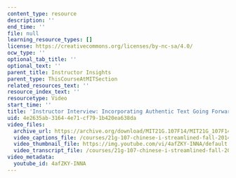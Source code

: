 ```yaml
---
content_type: resource
description: ''
end_time: ''
file: null
learning_resource_types: []
license: https://creativecommons.org/licenses/by-nc-sa/4.0/
ocw_type: ''
optional_tab_title: ''
optional_text: ''
parent_title: Instructor Insights
parent_type: ThisCourseAtMITSection
related_resources_text: ''
resource_index_text: ''
resourcetype: Video
start_time: ''
title: 'Instructor Interview: Incorporating Authentic Text Going Forward'
uid: 4e2635ab-3164-4e71-cf79-1b420ea638da
video_files:
  archive_url: https://archive.org/download/MIT21G.107F14/MIT21G_107F14_CourseIteration_300k.mp4
  video_captions_file: /courses/21g-107-chinese-i-streamlined-fall-2014/d6305606348c523e83d32f850ec85455_4afZKY-INNA.vtt
  video_thumbnail_file: https://img.youtube.com/vi/4afZKY-INNA/default.jpg
  video_transcript_file: /courses/21g-107-chinese-i-streamlined-fall-2014/0d860b2f48ac3e605645f78b716cc09b_4afZKY-INNA.pdf
video_metadata:
  youtube_id: 4afZKY-INNA
---
```

